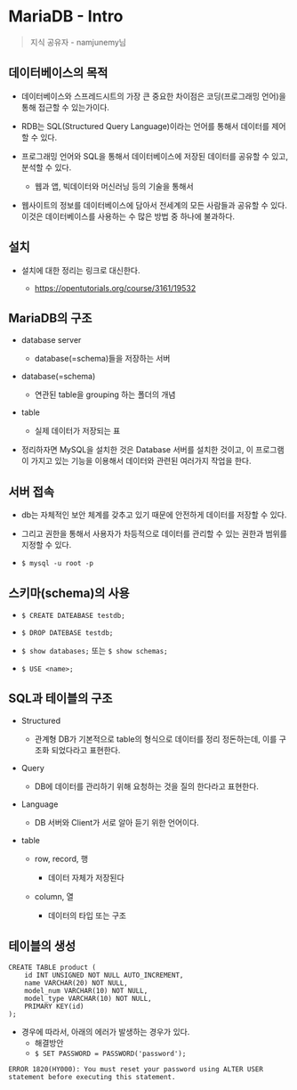 # MariaDB  - Intro

> 지식 공유자 - namjunemy님
>
> 

## 데이터베이스의 목적

- 데이터베이스와 스프레드시트의 가장 큰 중요한 차이점은 코딩(프로그래밍 언어)을 통해 접근할 수 있는가이다.

- RDB는 SQL(Structured Query Language)이라는 언어를 통해서 데이터를 제어할 수 있다.

- 프로그래밍 언어와 SQL을 통해서 데이터베이스에 저장된 데이터를 공유할 수 있고, 분석할 수 있다.

  - 웹과 앱, 빅데이터와 머신러닝 등의 기술을 통해서

- 웹사이트의 정보를 데이터베이스에 담아서 전세계의 모든 사람들과 공유할 수 있다. 이것은 데이터베이스를 사용하는 수 많은 방법 중 하나에 불과하다.

  

## 설치

- 설치에 대한 정리는 링크로 대신한다.

  - https://opentutorials.org/course/3161/19532

    

## MariaDB의 구조

- database server

  - database(=schema)들을 저장하는 서버

- database(=schema)

  - 연관된 table을 grouping 하는 폴더의 개념

- table

  - 실제 데이터가 저장되는 표

- 정리하자면 MySQL을 설치한 것은 Database 서버를 설치한 것이고, 이 프로그램이 가지고 있는 기능을 이용해서 데이터와 관련된 여러가지 작업을 한다.

  

## 서버 접속

- db는 자체적인 보안 체계를 갖추고 있기 때문에 안전하게 데이터를 저장할 수 있다.

- 그리고 권한을 통해서 사용자가 차등적으로 데이터를 관리할 수 있는 권한과 범위를 지정할 수 있다.

- `$ mysql -u root -p`

  

## 스키마(schema)의 사용

- `$ CREATE DATEABASE testdb;`

- `$ DROP DATEBASE testdb;`

- `$ show databases;` 또는 `$ show schemas;`

- `$ USE <name>;`

  

## SQL과 테이블의 구조

- Structured

  - 관계형 DB가 기본적으로 table의 형식으로 데이터를 정리 정돈하는데, 이를 구조화 되었다라고 표현한다.

- Query

  - DB에 데이터를 관리하기 위해 요청하는 것을 질의 한다라고 표현한다.

- Language

  - DB 서버와 Client가 서로 알아 듣기 위한 언어이다.

- table

  - row, record, 행

    - 데이터 자체가 저장된다

  - column, 열

    - 데이터의 타입 또는 구조

      

## 테이블의 생성

```
CREATE TABLE product (
    id INT UNSIGNED NOT NULL AUTO_INCREMENT,
    name VARCHAR(20) NOT NULL,
    model_num VARCHAR(10) NOT NULL,
    model_type VARCHAR(10) NOT NULL,
    PRIMARY KEY(id)
);
```

- 경우에 따라서, 아래의 에러가 발생하는 경우가 있다.
  - 해결방안
  - `$ SET PASSWORD = PASSWORD('password');`

```
ERROR 1820(HY000): You must reset your password using ALTER USER statement before executing this statement.
```